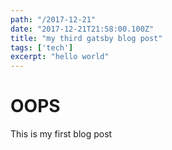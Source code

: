 ```yaml
---
path: "/2017-12-21"
date: "2017-12-21T21:58:00.100Z"
title: "my third gatsby blog post"
tags: ['tech']
excerpt: "hello world"
---
```



# OOPS
This is my first blog post